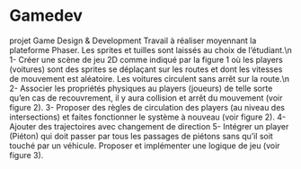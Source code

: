 # Gamedev
projet Game Design &amp; Development
Travail à réaliser moyennant la plateforme Phaser. Les sprites et tuilles sont laissés au
choix de l’étudiant.\n
1- Créer une scène de jeu 2D comme indiqué par la figure 1 où les players
(voitures) sont des sprites se déplaçant sur les routes et dont les vitesses de
mouvement est aléatoire. Les voitures circulent sans arrêt sur la route.\n
2- Associer les propriétés physiques au players (joueurs) de telle sorte qu’en cas de
recouvrement, il y aura collision et arrêt du mouvement (voir figure 2).
3- Proposer des règles de circulation des players (au niveau des intersections) et
faites fonctionner le système à nouveau (voir figure 2).
4- Ajouter des trajectoires avec changement de direction
5- Intégrer un player (Piéton) qui doit passer par tous les passages de piétons sans
qu’il soit touché par un véhicule. Proposer et implémenter une logique de jeu
(voir figure 3).
